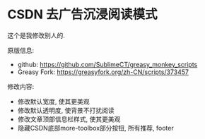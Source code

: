 # CSDN 去广告沉浸阅读模式

这个是我修改别人的.

原版信息:
- github: https://github.com/SublimeCT/greasy_monkey_scripts
- Greasy Fork: https://greasyfork.org/zh-CN/scripts/373457

修改内容:
- 修改默认宽度, 使其更美观
- 修改默认透明度, 使背景不打扰阅读
- 修改文章顶部信息栏样式, 使其更美观
- 隐藏CSDN底部more-toolbox部分按钮, 所有推荐, footer
